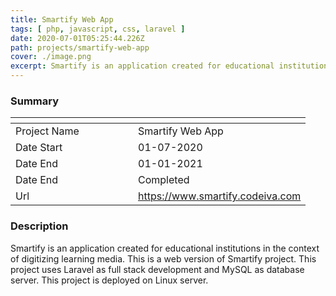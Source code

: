 ```yaml
---
title: Smartify Web App
tags: [ php, javascript, css, laravel ]
date: 2020-07-01T05:25:44.226Z
path: projects/smartify-web-app
cover: ./image.png
excerpt: Smartify is an application created for educational institutions in the context of digitizing learning media. This is a web version of Smartify project. This project uses Laravel as full stack development and MySQL as database server. This project is deployed on Linux server.
---
```


### Summary
| <div style="width:180px"></div>                       |                           |
| --- | --- |
| Project Name          | Smartify Web App|
| Date Start            | 01-07-2020|
| Date End              | 01-01-2021|
| Date End              | Completed|
| Url                   | https://www.smartify.codeiva.com|
### Description
Smartify is an application created for educational institutions in the context of digitizing learning media. This is a web version of Smartify project. This project uses Laravel as full stack development and MySQL as database server. This project is deployed on Linux server.
